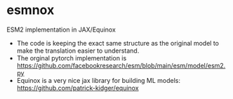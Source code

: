 # esmnox
ESM2 implementation in JAX/Equinox

- The code is keeping the exact same structure as the original model to make the translation easier to understand.
- The orginal pytorch implementation is https://github.com/facebookresearch/esm/blob/main/esm/model/esm2.py
- Equinox is a very nice jax library for building ML models: https://github.com/patrick-kidger/equinox
